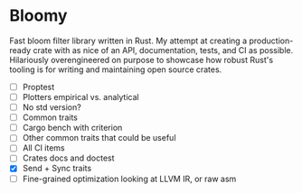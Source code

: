 # Bloomy

Fast bloom filter library written in Rust. My attempt at creating a production-ready
crate with as nice of an API, documentation, tests, and CI as possible. Hilariously overengineered
on purpose to showcase how robust Rust's tooling is for writing and maintaining open source
crates.

- [ ] Proptest
- [ ] Plotters empirical vs. analytical
- [ ] No std version?
- [ ] Common traits
- [ ] Cargo bench with criterion
- [ ] Other common traits that could be useful
- [ ] All CI items
- [ ] Crates docs and doctest
- [x] Send + Sync traits
- [ ] Fine-grained optimization looking at LLVM IR, or raw asm
